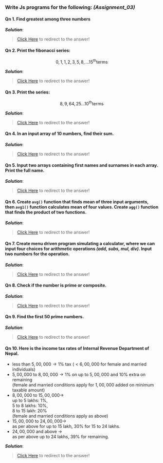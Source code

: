 ### Write Js programs for the following: *(Assignment_03)*

#### Qn 1. Find greatest among three numbers

***Solution***:
> [Click Here](../HTML/assignment_03_qn1.html) to redirect to the answer!

#### Qn 2. Print the fibonacci series:
$$0, 1, 1, 2, 3, 5, 8, ... 15^\text{th} \text{terms}$$

***Solution***:
> [Click Here](../HTML/assignment_03_qn2.html) to redirect to the answer!

#### Qn 3. Print the series: 
$$8, 9, 64, 25 ... 10^\text{th} \text{terms}$$

***Solution***:
> [Click Here](../HTML/assignment_03_qn3.html) to redirect to the answer!

#### Qn 4. In an input array of $10$ numbers, find their sum.

***Solution***:
> [Click Here](../HTML/assignment_03_qn4.html) to redirect to the answer!

#### Qn 5. Input two arrays containing first names and surnames in each array. Print the full name.

***Solution***:
> [Click Here](../HTML/assignment_03_qn5.html) to redirect to the answer!

#### Qn 6. Create `avg()` function that finds mean of three input arguments, then `avg1()` function calculates mean of four values. Create `agg()` function that finds the product of two functions.

***Solution***:
> [Click Here](../HTML/assignment_03_qn6.html) to redirect to the answer!

#### Qn 7. Create menu driven program simulating a calculator, where we can input four choices for arithmetic operations *(add, subs, mul, div)*. Input two numbers for the operation.

***Solution***:
> [Click Here](../HTML/assignment_03_qn7.html) to redirect to the answer!

#### Qn 8. Check if the number is prime or composite.

***Solution***:
> [Click Here](../HTML/assignment_03_qn8.html) to redirect to the answer!

#### Qn 9. Find the first 50 prime numbers.

***Solution***:
> [Click Here](../HTML/assignment_03_qn9.html) to redirect to the answer!

#### Qn 10. Here is the income tax rates of Internal Revenue Department of Nepal.

- less than $5,00,000 \longrightarrow 1$% tax $(< 6,00,000$ for female and married individuals$)$
- $5,00,000$ to $8,00,000 \longrightarrow 1$% on up to $5,00,000$ and $10$% extra on remaining  
  (female and married conditions apply for $1,00,000$ added on minimum taxable amount)
- $8,00,000$ to $15,00,000 \longrightarrow$  
  up to $5$ lakhs: $1$%,  
  $5$ to $8$ lakhs: $10$%,  
  $8$ to $15$ lakh: $20$%  
  (female and married conditions apply as above)
- $15,00,000$ to $24,00,000 \longrightarrow$  
  as per above for up to $15$ lakh, $30$% for $15$ to $24$ lakhs.
- $24,00,000$ and above $\longrightarrow$  
  as per above up to $24$ lakhs, $39$% for remaining.


***Solution***:
> [Click Here](../HTML/assignment_03_qn10.html) to redirect to the answer!